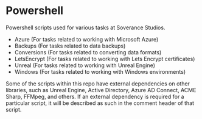 # Powershell

Powershell scripts used for various tasks at Soverance Studios.

- Azure
	(For tasks related to working with Microsoft Azure)
- Backups
	(For tasks related to data backups)
- Conversions
	(For tasks related to converting data formats)
- LetsEncrypt
	(For tasks related to working with Lets Encrypt certificates)
- Unreal
	(For tasks related to working with Unreal Engine)
- Windows
	(For tasks related to working with Windows environments)

Some of the scripts within this repo have external dependencies on other libraries, such as Unreal Engine, Active Directory, Azure AD Connect, ACME Sharp, FFMpeg, and others.  If an external dependency is required for a particular script, it will be described as such in the comment header of that script.